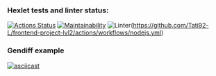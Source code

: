 ### Hexlet tests and linter status:
[![Actions Status](https://github.com/Tati92-L/frontend-project-lvl2/workflows/hexlet-check/badge.svg)](https://github.com/Tati92-L/frontend-project-lvl2/actions)
[![Maintainability](https://api.codeclimate.com/v1/badges/a99a88d28ad37a79dbf6/maintainability)](https://codeclimate.com/github/codeclimate/codeclimate/maintainability)
![Linter](https://github.com/Tati92-L/frontend-project-lvl2/actions/workflows/nodejs.yml/badge.svg)(https://github.com/Tati92-L/frontend-project-lvl2/actions/workflows/nodejs.yml)
### Gendiff example
[![asciicast](https://asciinema.org/a/HrJdpD0EsIeS7DiRlJy2x5E2R.svg)](https://asciinema.org/a/HrJdpD0EsIeS7DiRlJy2x5E2R)

